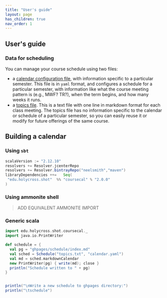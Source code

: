 ```yaml
---
title: "User's guide"
layout: page
has_children: true
nav_order: 1
---
```



## User's guide


### Data for scheduling


You can manage your course schedule using two files:

- a [calendar configuration file](./calendarFile/), with information specific to a particular semester.  This file is in `yaml` format, and configures a schedule for a particular semester, with information like what the course meeting pattern is (e.g., MWF?  TR?), when the term begins, and how many weeks it runs.
- a [topics file](./topics/).  This is a text file with one line in markdown format for each class meeting.  The topics file has no information specific to the calendar or schedule of a particular semester, so you can easily reuse it or modify for future offerings of the same course.


## Building a calendar

### Using `sbt`

```scala
scalaVersion := "2.12.10"
resolvers += Resolver.jcenterRepo
resolvers += Resolver.bintrayRepo("neelsmith","maven")
libraryDependencies ++=   Seq(
 "edu.holycross.shot"  %% "coursecal" % "2.0.0"
)
```


### Using ammonite shell

>ADD EQUIVALENT AMMONITE IMPORT

### Generic scala

```scala mdoc
import edu.holycross.shot.coursecal._
import java.io.PrintWriter

def schedule = {
  val pg = "ghpages/schedule/index.md"
  val sched = Schedule("topics.txt", "calendar.yaml")
  val md = sched.markdownCalendar
  new PrintWriter(pg) { write(md); close }
  println("Schedule written to " + pg)
}


println("\nWrite a new schedule to ghpages directory:")
println("\tschedule")
```
